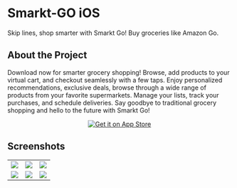 
# Smarkt-GO iOS

Skip lines, shop smarter with Smarkt Go! Buy groceries like Amazon Go. 



## About the Project
Download now for smarter grocery shopping! Browse, add products to your virtual cart, and checkout seamlessly with a few taps. Enjoy personalized recommendations, exclusive deals, browse through a wide range of products from your favorite supermarkets. Manage your lists, track your purchases, and schedule deliveries. Say goodbye to traditional grocery shopping and hello to the future with Smarkt Go!


<p align="center">
  <a href="https://apps.apple.com/tn/app/smarkt-go/id6448219320">
    <img src="https://developer.apple.com/news/images/download-on-the-app-store-badge.png" alt="Get it on App Store">
  </a>
</p>




## Screenshots

<table>
  <tr>
    <td><img src="https://i.imgur.com/QzACZjs.png"></td>
    <td><img src="https://i.imgur.com/RBlNrqZ.png"></td>
    <td><img src="https://i.imgur.com/cDJcdIJ.png"></td>
  </tr>
  <tr>
    <td><img src="https://i.imgur.com/mpjdJvW.png"></td>
    <td><img src="https://i.imgur.com/G9nUNbj.png"></td>
    <td><img src="https://i.imgur.com/OkEfII6.png"></td>
  </tr>
</table>
